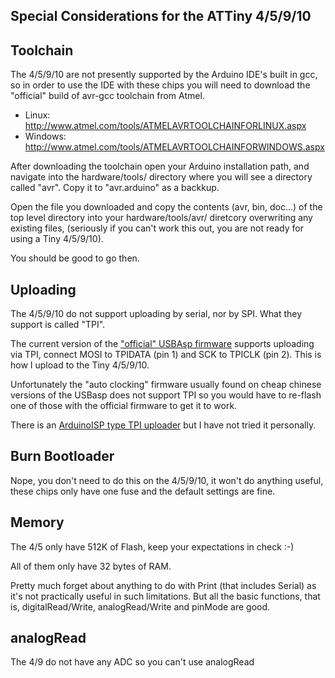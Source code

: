 Special Considerations for the ATTiny 4/5/9/10
-------------------------------------------------------------------------------

## Toolchain

The 4/5/9/10 are not presently supported by the Arduino IDE's built in gcc, 
so in order to use the IDE with these chips you will need to download
the "official" build of avr-gcc toolchain from Atmel.

  * Linux: http://www.atmel.com/tools/ATMELAVRTOOLCHAINFORLINUX.aspx
  * Windows: http://www.atmel.com/tools/ATMELAVRTOOLCHAINFORWINDOWS.aspx


After downloading the toolchain open your Arduino installation path, and navigate into the hardware/tools/ directory where you will see a directory called "avr".  Copy it to "avr.arduino" as a backkup.

Open the file you downloaded and copy the contents  (avr, bin, doc...) of the top level directory into your hardware/tools/avr/ diretcory overwriting any existing files, (seriously if you can't work this out, you are not ready for using a Tiny 4/5/9/10).

You should be good to go then.

## Uploading

The 4/5/9/10 do not support uploading by serial, nor by SPI.  What they support is called "TPI".

The current version of the ["official" USBAsp firmware](http://www.fischl.de/usbasp/) supports uploading via TPI, connect MOSI to TPIDATA (pin 1) and SCK to TPICLK (pin 2).  This is how I upload to the Tiny 4/5/9/10.

Unfortunately the "auto clocking" firmware usually found on cheap chinese versions of the USBasp does not support TPI so you would have to re-flash one of those with the official firmware to get it to work.

There is an [ArduinoISP type TPI uploader](http://junkplusarduino.blogspot.co.nz/p/attiny10-resources.html) but I have not tried it personally.

## Burn Bootloader

Nope, you don't need to do this on the 4/5/9/10, it won't do anything useful, these chips only have one fuse and the default settings are fine.

## Memory

The 4/5 only have 512K of Flash, keep your expectations in check :-)

All of them only have 32 bytes of RAM.

Pretty much forget about anything to do with Print (that includes Serial) as it's not practically useful in such limitations.  But all the basic functions, that is, digitalRead/Write, analogRead/Write and pinMode are good.

## analogRead

The 4/9 do not have any ADC so you can't use analogRead
